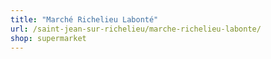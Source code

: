 ```yaml
---
title: "Marché Richelieu Labonté"
url: /saint-jean-sur-richelieu/marche-richelieu-labonte/
shop: supermarket
---
```

